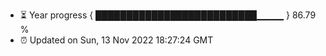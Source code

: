 - ⏳ Year progress { ██████████████████████████▁▁▁▁ } 86.79 %
- ⏰ Updated on Sun, 13 Nov 2022 18:27:24 GMT

